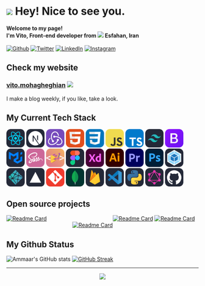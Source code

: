 <h1><img src="https://emojis.slackmojis.com/emojis/images/1531849430/4246/blob-sunglasses.gif?1531849430" width="30"/> Hey! Nice to see you.</h1>




<b> Welcome to my page! <br/>
 I'm Vito, Front-end developer from  <img src="https://emojis.slackmojis.com/emojis/images/1643510497/41952/iran.gif?1643510497" width="20"/> Esfahan, Iran </b><br/><br/>
<a href="https://github.com/vito-mohagheghian" target="_blank"><img alt="Github" src="https://img.shields.io/badge/GitHub-DD0031?&style=for-the-badge&logo=Github&logoColor=white" /></a> <a href="https://twitter.com/hereisvito" target="_blank"><img alt="Twitter" src="https://img.shields.io/badge/twitter-%231DA1F2.svg?&style=for-the-badge&logo=twitter&logoColor=white" /></a> <a href="https://www.linkedin.com/in/mohammad-mohagheghian-5a8160214/" target="_blank"><img alt="LinkedIn" src="https://img.shields.io/badge/linkedin-FB542B?&style=for-the-badge&logo=linkedin&logoColor=white" /></a> <a href="https://www.instagram.com/vito.mohagheghian/" target="_blank"><img alt="Instagram" src="https://img.shields.io/badge/Instargam-e51097?&style=for-the-badge&logo=instagram&logoColor=white" /></a>




## Check my website

### [vito.mohagheghian](https://vito.vercel.app) [<img src="https://emojis.slackmojis.com/emojis/images/1643514525/5197/party_blob.gif?1643514525" width="20"/>](https://vito.vercel.app)
I make a blog weekly, if you like, take a look.




## My Current Tech Stack
<img src="https://github.com/tandpfun/skill-icons/blob/main/icons/React-Dark.svg" width="48">  <img src="https://github.com/tandpfun/skill-icons/blob/main/icons/NextJS-Dark.svg" width="48">   <img src="https://github.com/tandpfun/skill-icons/blob/main/icons/Redux.svg" width="48">
   <img src="https://github.com/tandpfun/skill-icons/blob/main/icons/HTML.svg" width="48">   <img src="https://github.com/tandpfun/skill-icons/blob/main/icons/CSS.svg" width="48">   <img src="https://github.com/tandpfun/skill-icons/blob/main/icons/JavaScript.svg" width="48">   <img src="https://github.com/tandpfun/skill-icons/blob/main/icons/TypeScript.svg" width="48">    <img src="https://github.com/tandpfun/skill-icons/blob/main/icons/TailwindCSS-Dark.svg" width="48">  <img src="https://github.com/tandpfun/skill-icons/blob/main/icons/Bootstrap.svg" width="48">   <img src="https://github.com/tandpfun/skill-icons/blob/main/icons/MaterialUI-Dark.svg" width="48">   <img src="https://github.com/tandpfun/skill-icons/blob/main/icons/Sass.svg" width="48">  <img src="https://github.com/tandpfun/skill-icons/blob/main/icons/StyledComponents.svg" width="48">  <img src="https://github.com/tandpfun/skill-icons/blob/main/icons/Figma-Dark.svg" width="48">   <img src="https://github.com/tandpfun/skill-icons/blob/main/icons/XD.svg" width="48">   <img src="https://github.com/tandpfun/skill-icons/blob/main/icons/Illustrator.svg" width="48">   <img src="https://github.com/tandpfun/skill-icons/blob/main/icons/Premiere.svg" width="48">   <img src="https://github.com/tandpfun/skill-icons/blob/main/icons/Photoshop.svg" width="48">   <img src="https://github.com/tandpfun/skill-icons/blob/main/icons/Webpack-Dark.svg" width="48">  <img src="https://github.com/tandpfun/skill-icons/blob/main/icons/Netlify-Dark.svg" width="48">  <img src="https://github.com/tandpfun/skill-icons/blob/main/icons/Vercel-Dark.svg" width="48">  <img src="https://github.com/tandpfun/skill-icons/blob/main/icons/Git.svg" width="48">  <img src="https://github.com/tandpfun/skill-icons/blob/main/icons/MongoDB.svg" width="48">  <img src="https://github.com/tandpfun/skill-icons/blob/main/icons/Firebase-Dark.svg" width="48">   <img src="https://github.com/tandpfun/skill-icons/blob/main/icons/VSCode-Dark.svg" width="48">   <img src="https://github.com/tandpfun/skill-icons/blob/main/icons/Python-Dark.svg" width="48">   <img src="https://github.com/tandpfun/skill-icons/blob/main/icons/GraphQL-Dark.svg" width="48">   <img src="https://github.com/tandpfun/skill-icons/blob/main/icons/Github-Dark.svg" width="48">




## Open source projects

[![Readme Card](https://github-readme-stats.vercel.app/api/pin/?username=vito-mohagheghian&repo=portfolio&theme=radical&hide_border=true)](https://github.com/vito-mohagheghian/portfolio)&nbsp;&nbsp;&nbsp;&nbsp;&nbsp;&nbsp;&nbsp;&nbsp;&nbsp;&nbsp;&nbsp;&nbsp;&nbsp;&nbsp;&nbsp;&nbsp;&nbsp;&nbsp;&nbsp;&nbsp;&nbsp;&nbsp;&nbsp;&nbsp;&nbsp;&nbsp;&nbsp;&nbsp;&nbsp;&nbsp;&nbsp;&nbsp;&nbsp;&nbsp;&nbsp;&nbsp;&nbsp;&nbsp;&nbsp;&nbsp;&nbsp;&nbsp;&nbsp;&nbsp;[![Readme Card](https://github-readme-stats.vercel.app/api/pin/?username=vito-mohagheghian&repo=wins-11&theme=radical&hide_border=true)](https://github.com/vito-mohagheghian/wins-11)
[![Readme Card](https://github-readme-stats.vercel.app/api/pin/?username=vito-mohagheghian&repo=react-customizable-emojibox&theme=radical&hide_border=true)](https://github.com/vito-mohagheghian/react-customizable-emojibox)&nbsp;&nbsp;&nbsp;&nbsp;&nbsp;&nbsp;&nbsp;&nbsp;&nbsp;&nbsp;&nbsp;&nbsp;&nbsp;&nbsp;&nbsp;&nbsp;&nbsp;&nbsp;&nbsp;&nbsp;&nbsp;&nbsp;&nbsp;&nbsp;&nbsp;&nbsp;&nbsp;&nbsp;&nbsp;&nbsp;&nbsp;&nbsp;&nbsp;&nbsp;&nbsp;&nbsp;&nbsp;&nbsp;&nbsp;&nbsp;&nbsp;&nbsp;&nbsp;&nbsp;[![Readme Card](https://github-readme-stats.vercel.app/api/pin/?username=vito-mohagheghian&repo=Owlearn&theme=radical&hide_border=true)](https://github.com/vito-mohagheghian/Owlearn)




## My Github Status

![Ammaar's GitHub stats](https://github-readme-stats.vercel.app/api?username=vito-mohagheghian&show_icons=true&theme=radical&hide_border=true)                     [![GitHub Streak](https://github-readme-streak-stats.herokuapp.com?user=vito-mohagheghian&theme=radical&hide_border=true)](https://git.io/streak-stats)




-----
<div align="center">
<a href="https://coffeebede.ir/buycoffee/vitovito">
<img class="img-fluid" src="https://coffeebede.ir/DashboardTemplateV2/app-assets/images/banner/default-yellow.svg" width="200"/>
</a>
</div>

